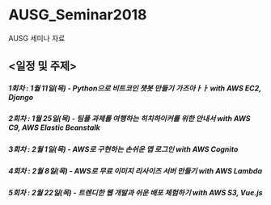 # AUSG_Seminar2018
AUSG 세미나 자료

## <일정 및 주제>
##### 1회차 : 1월 11일(목) - Python으로 비트코인 챗봇 만들기 가즈아ㅏㅏ with AWS EC2, Django
##### 2회차 : 1월 25일(목) - 팀플 과제를 여행하는 히치하이커를 위한 안내서 with AWS C9, AWS Elastic Beanstalk
##### 3회차 : 2월 1일(목) - AWS로 구현하는 손쉬운 앱 로그인 with AWS Cognito
##### 4회차 : 2월 8일(목) - AWS로 무료 이미지 리사이즈 서버 만들기 with AWS Lambda
##### 5회차 : 2월 22일(목) - 트렌디한 웹 개발과 쉬운 배포 체험하기 with AWS S3, Vue.js
